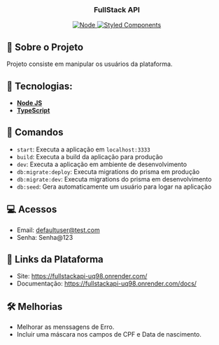 <h3 align="center">
  FullStack API
</h3>

<p align="center">
  <a target="_blank" href="https://nodejs.org/en/">
    <img alt="Node" src="https://img.shields.io/badge/node.js-6DA55F?style=for-the-badge&logo=node.js&logoColor=white">
  </a>
  <a target="_blank" href="https://www.typescriptlang.org/">
      <img alt="Styled Components" src="https://img.shields.io/badge/typescript-%23007ACC.svg?style=for-the-badge&logo=typescript&logoColor=white">
  </a>
</p>

## 🚀 Sobre o Projeto

Projeto consiste em manipular os usuários da plataforma.

## 🔨 Tecnologias:

- **[Node JS](https://nodejs.org/en/)**
- **[TypeScript](https://www.typescriptlang.org/)**

## 🔎 Comandos

- `start`: Executa a aplicação em `localhost:3333`
- `build`: Executa a build da aplicação para produção
- `dev`: Executa a aplicação em ambiente de desenvolvimento
- `db:migrate:deploy`: Executa migrations do prisma em produção
- `db:migrate:dev`: Executa migrations do prisma em desenvolvimento
- `db:seed`: Gera automaticamente um usuário para logar na aplicação

## 💻 Acessos
- Email: defaultuser@test.com
- Senha: Senha@123

## 🔗 Links da Plataforma
- Site: https://fullstackapi-uq98.onrender.com/
- Documentação: https://fullstackapi-uq98.onrender.com/docs/

## 🛠️ Melhorias
- Melhorar as menssagens de Erro.
- Incluir uma máscara nos campos de CPF e Data de nascimento.
